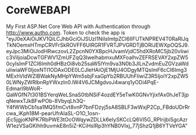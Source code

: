 # CoreWEBAPI
My First ASP.Net Core Web API with Authentication through http://www.autho.com. Token to check the app is "eyJ0eXAiOiJKV1QiLCJhbGciOiJSUzI1NiIsImtpZCI6IlFUTkNPREV4T0RaRlJqTkNOemxHTmpCRVFrSkROVFF6UlRGR1FVRTJPVGRDTjBORlJEWXpOQSJ9.eyJpc3MiOiJodHRwczovL2ZpcnN0YXBpcHJvamVjdC5hdXRoMC5jb20vIiwic3ViIjoiaDcwTGFWV1ZmUFZqQ3IwelhabmxuMXFoalhvZEFRSEVAY2xpZW50cyIsImF1ZCI6Imh0dHBzOi8vb25saW5lYm9va3N0b3JlLnZvdmEuZGVzaWduIiwiaWF0IjoxNTI1ODAxODE0LCJleHAiOjE1MjU4ODgyMTQsImF6cCI6Img3MExhVldWZlBWakNyMHpYWm5sbjFxaGpYb2RBUUhFIiwiZ3R5IjoiY2xpZW50LWNyZWRlbnRpYWxzIn0.lW4V6JCMgdvoJ4warq1yODi4PqE-Edmarl9bWoR-QaWGfN7t301BSYerqWeLSnaS0tbNSiF4ozdEY5eTwK0GNvYjixfAx0hJeT3jpqNewxTJkBFwPOb-8VbyqLh3Q-Y4fWWbCb1sa1MQ5fmCvt8vnP7bnFDzyj5sA8SBLF3wWxjP2Cp_FBdoUDrRrcwa_iKph18M-pearUfrAIaSL-O1O_1osn-jEc5jgjoKNPK7RbPWE3tOcOWqywZDLLk6eIySKCcLQ6Vl5G_RPIrijbiSgcAzrW1ezVSaGKIhh9uvmkE8n5iZ-KCiHsIRp3hYNB0VIxj_77jShzQ1jB6YTVeYGA"
